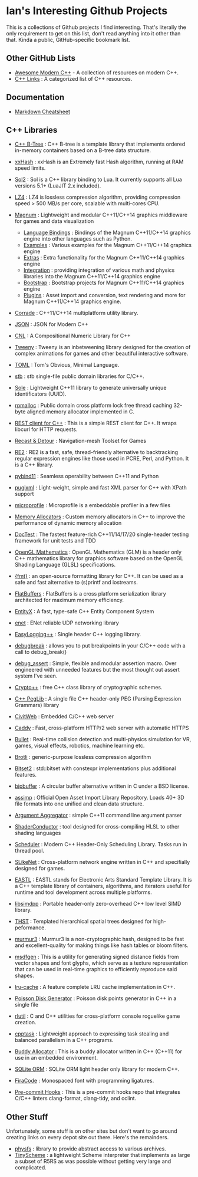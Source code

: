 # Ian's Interesting Github Projects

This is a collections of Github projects I find interesting.  That's literally the only requirement to get on this list, don't read anything into it other than that. Kinda a public, GitHub-specific bookmark list.

[//]: # (This may be the most platform independent comment)

## Other GitHub Lists

* [Awesome Modern C++](https://github.com/rigtorp/awesome-modern-cpp/blob/master/README.md) - A collection of resources on modern C++.
* [C++ Links](https://github.com/MattPD/cpplinks) : A categorized list of C++ resources.

## Documentation

* [Markdown Cheatsheet](https://github.com/adam-p/markdown-here/wiki/Markdown-Cheatsheet)

## C++ Libraries

* [C++ B-Tree](https://github.com/diegocaro/cpp-btree) : C++ B-tree is a template library that implements ordered in-memory containers based on a B-tree data structure.
* [xxHash](https://github.com/Cyan4973/xxHash) : xxHash is an Extremely fast Hash algorithm, running at RAM speed limits.
* [Sol2](https://github.com/ThePhD/sol2) : Sol is a C++ library binding to Lua. It currently supports all Lua versions 5.1+ (LuaJIT 2.x included).
* [LZ4](https://github.com/lz4/lz4) : LZ4 is lossless compression algorithm, providing compression speed > 500 MB/s per core, scalable with multi-cores CPU.
* [Magnum](https://github.com/mosra/magnum) : Lightweight and modular C++11/C++14 graphics middleware for games and data visualization
  * [Language Bindings](https://github.com/mosra/magnum-bindings) : Bindings of the Magnum C++11/C++14 graphics engine into other languages such as Python.
  * [Examples](https://github.com/mosra/magnum-examples) : Various examples for the Magnum C++11/C++14 graphics engine
  * [Extras](https://github.com/mosra/magnum-extras) : Extra functionality for the Magnum C++11/C++14 graphics engine
  * [Integration](https://github.com/mosra/magnum-integration) : providing integration of various math and physics libraries into the Magnum C++11/C++14 graphics engine
  * [Bootstrap](https://github.com/mosra/magnum-bootstrap) : Bootstrap projects for Magnum C++11/C++14 graphics engine
  * [Plugins](https://github.com/mosra/magnum-plugins) : Asset import and conversion, text rendering and more for Magnum C++11/C++14 graphics engine.
* [Corrade](https://github.com/mosra/corrade) : C++11/C++14 multiplatform utility library.
* [JSON](https://github.com/nlohmann/json) : JSON for Modern C++
* [CNL](https://github.com/johnmcfarlane/cnl) : A Compositional Numeric Library for C++
* [Tweeny](https://github.com/mobius3/tweeny) : Tweeny is an inbetweening library designed for the creation of complex animations for games and other beautiful interactive software.
* [TOML](https://github.com/toml-lang/toml) : Tom's Obvious, Minimal Language.
* [stb](https://github.com/nothings/stb) : stb single-file public domain libraries for C/C++.
* [Sole](https://github.com/r-lyeh-archived/sole) : Lightweight C++11 library to generate universally unique identificators (UUID).
* [rpmalloc](https://github.com/rampantpixels/rpmalloc) : Public domain cross platform lock free thread caching 32-byte aligned memory allocator implemented in C. 
* [REST client for C++](https://github.com/mrtazz/restclient-cpp) : This is a simple REST client for C++. It wraps libcurl for HTTP requests.
* [Recast & Detour](https://github.com/recastnavigation/recastnavigation) : Navigation-mesh Toolset for Games
* [RE2](https://github.com/google/re2) : RE2 is a fast, safe, thread-friendly alternative to backtracking regular expression engines like those used in PCRE, Perl, and Python. It is a C++ library.
* [pybind11](https://github.com/pybind/pybind11) : Seamless operability between C++11 and Python
* [pugixml](https://github.com/zeux/pugixml) : Light-weight, simple and fast XML parser for C++ with XPath support
* [microprofile](https://github.com/jonasmr/microprofile) : Microprofile is a embeddable profiler in a few files
* [Memory Allocators](https://github.com/mtrebi/memory-allocators) : Custom memory allocators in C++ to improve the performance of dynamic memory allocation
* [DocTest](https://github.com/onqtam/doctest) : The fastest feature-rich C++11/14/17/20 single-header testing framework for unit tests and TDD
* [OpenGL Mathematics](https://github.com/g-truc/glm) : OpenGL Mathematics (GLM) is a header only C++ mathematics library for graphics software based on the OpenGL Shading Language (GLSL) specifications.
* [{fmt}](https://github.com/fmtlib/fmt) : an open-source formatting library for C++. It can be used as a safe and fast alternative to (s)printf and iostreams.
* [FlatBuffers](https://github.com/google/flatbuffers) : FlatBuffers is a cross platform serialization library architected for maximum memory efficiency.
* [EntityX](https://github.com/alecthomas/entityx) : A fast, type-safe C++ Entity Component System
* [enet](https://github.com/lsalzman/enet) : ENet reliable UDP networking library
* [EasyLogging++](https://github.com/zuhd-org/easyloggingpp) : Single header C++ logging library.
* [debugbreak](https://github.com/scottt/debugbreak) : allows you to put breakpoints in your C/C++ code with a call to debug_break()
* [debug_assert](https://github.com/foonathan/debug_assert) : Simple, flexible and modular assertion macro.  Over engineered with unneeded features but the most thought out assert system I've seen.
* [Crypto++](https://github.com/weidai11/cryptopp) : free C++ class library of cryptographic schemes.
* [C++ PegLib](https://github.com/yhirose/cpp-peglib) : A single file C++ header-only PEG (Parsing Expression Grammars) library
* [CivitWeb](https://github.com/civetweb/civetweb) : Embedded C/C++ web server
* [Caddy](https://github.com/mholt/caddy) : Fast, cross-platform HTTP/2 web server with automatic HTTPS
* [Bullet](https://github.com/bulletphysics/bullet3) : Real-time collision detection and multi-physics simulation for VR, games, visual effects, robotics, machine learning etc.
* [Brotli](https://github.com/google/brotli) : generic-purpose lossless compression algorithm 
* [Bitset2](https://github.com/ClaasBontus/bitset2) : std::bitset with constexpr implementations plus additional features.
* [bipbuffer](https://github.com/willemt/bipbuffer) : A circular buffer alternative written in C under a BSD license.
* [assimp](https://github.com/assimp/assimp) : Official Open Asset Import Library Repository. Loads 40+ 3D file formats into one unified and clean data structure.
* [Argument Aggregator](https://github.com/vietjtnguyen/argagg) :  simple C++11 command line argument parser
* [ShaderConductor](https://github.com/microsoft/ShaderConductor) :  tool designed for cross-compiling HLSL to other shading languages
* [Scheduler](https://github.com/Bosma/Scheduler) : Modern C++ Header-Only Scheduling Library. Tasks run in thread pool.
* [SLikeNet](https://github.com/SLikeSoft/SLikeNet) : Cross-platform network engine written in C++ and specifially designed for games.
* [EASTL](https://github.com/electronicarts/EASTL) : EASTL stands for Electronic Arts Standard Template Library. It is a C++ template library of containers, algorithms, and iterators useful for runtime and tool development across multiple platforms.
* [libsimdpp](https://github.com/p12tic/libsimdpp) : Portable header-only zero-overhead C++ low level SIMD library.
* [THST](https://github.com/tuxalin/THST) : Templated hierarchical spatial trees designed for high-peformance.
* [murmur3](https://github.com/PeterScott/murmur3) : Murmur3 is a non-cryptographic hash, designed to be fast and excellent-quality for making things like hash tables or bloom filters.
* [msdfgen](https://github.com/Chlumsky/msdfgen) : This is a utility for generating signed distance fields from vector shapes and font glyphs, which serve as a texture representation that can be used in real-time graphics to efficiently reproduce said shapes.
* [lru-cache](https://github.com/goldsborough/lru-cache) : A feature complete LRU cache implementation in C++.
* [Poisson Disk Generator](https://github.com/corporateshark/poisson-disk-generator) : Poisson disk points generator in C++ in a single file
* [rlutil](https://github.com/tapio/rlutil) : C and C++ utilities for cross-platform console roguelike game creation.
* [cpptask](https://github.com/Kolkir/cpptask) : Lightweight approach to expressing task stealing and balanced parallelism in a C++ programs.
* [Buddy Allocator](https://github.com/dbrobins/buddy-allocator) : This is a buddy allocator written in C++ (C++11) for use in an embedded environment.

* [SQLite ORM](https://github.com/fnc12/sqlite_orm) : SQLite ORM light header only library for modern C++.
* [FiraCode](https://github.com/tonsky/FiraCode) : Monospaced font with programming ligatures.
* [Pre-commit Hooks](https://github.com/pocc/pre-commit-hooks) : This is a pre-commit hooks repo that integrates C/C++ linters clang-format, clang-tidy, and oclint.

## Other Stuff

Unfortunately, some stuff is on other sites but don't want to go around creating links on every depot site out there.  Here's the remainders.

* [physfs](https://hg.icculus.org/icculus/physfs) : library to provide abstract access to various archives.
* [TinyScheme](http://tinyscheme.sourceforge.net/home.html) : a lightweight Scheme interpreter that implements as large a subset of R5RS as was possible without getting very large and complicated.